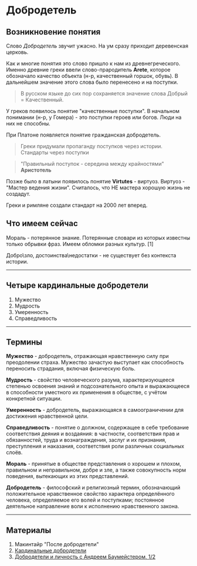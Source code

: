 # Добродетель
## Возникновение понятия
Слово *Добродетель* звучит ужасно. На ум сразу приходит деревенская церковь. 

Как и многие понятия это слово пришло к нам из древнегреческого. Именно древние греки ввели слово-прародитель **Arete**, которое обозначало качество объекта (н-р, качественный горшок, обувь). В дальнейшем значение этого слова было перенесено и на поступки.

>В русском языке до сих пор сохраняется значение слова Добрый = Качественный. 

У греков появилось понятие "качественные поступки". В начальном понимании (н-р, у Гомера) - это поступки героев или богов. Люди на них не способны.

При Платоне появляется понятие гражданская добродетель.
 
 > Греки придумали пропаганду поступков через истории. <br>
 > Стандарты через поступки
>>  

 >  "Правильный поступок - середина между крайностями" <br>
 > **Аристотель**
>>

Позже было в латыни появилось понятие **Virtutes** - виртуоз. Виртуоз - "Мастер ведения жизни".
Считалось, что НЕ мастера хорошую жизнь не создадут. 

Греки и римляне создали стандарт на 2000 лет вперед.

## Что имеем сейчас 
Мораль - потерянное знание.  Потерянные словари из которых известны только обрывки фраз. Имеем обломки разных культур. [1]

Добро\зло, достоинства\недостатки - не существует без контекста истории.

---------
## Четыре кардинальные добродетели
1. Мужество
2. Мудрость 
3. Умеренность
4. Справедливость

------

## Термины
**Мужество** - добродетель, отражающая нравственную силу при преодолении страха. Мужество зачастую выступает как способность переносить страдания, включая физическую боль.

**Мудрость** - свойство человеческого разума, характеризующееся степенью освоения знаний и подсознательного опыта и выражающееся в способности уместного их применения в обществе, с учётом конкретной ситуации.

**Умеренность** - добродетель, выражающаяся в самоограничении для достижения нравственной цели.

**Справедливость** - понятие о должном, содержащее в себе требование соответствия деяния и воздаяния: в частности, соответствия прав и обязанностей, труда и вознаграждения, заслуг и их признания, преступления и наказания, соответствия роли различных социальных слоёв.

**Мораль** - принятые в обществе представления о хорошем и плохом, правильном и неправильном, добре и зле, а также совокупность норм поведения, вытекающих из этих представлений.

**Добродетель** - философский и религиозный термин, обозначающий положительное нравственное свойство характера определённого человека, определяемое его волей и поступками; постоянное деятельное направление воли к исполнению нравственного закона.

---------
## Материалы
1. Макинтайр "После добродетели"
2. [Кардинальные добродетели](https://ru.wikipedia.org/wiki/%D0%9A%D0%B0%D1%80%D0%B4%D0%B8%D0%BD%D0%B0%D0%BB%D1%8C%D0%BD%D1%8B%D0%B5_%D0%B4%D0%BE%D0%B1%D1%80%D0%BE%D0%B4%D0%B5%D1%82%D0%B5%D0%BB%D0%B8)
3. [Добродетели и личность с Андреем Баумейстером, 1/2](https://www.youtube.com/watch?v=EacYiIqtoPk)
   



